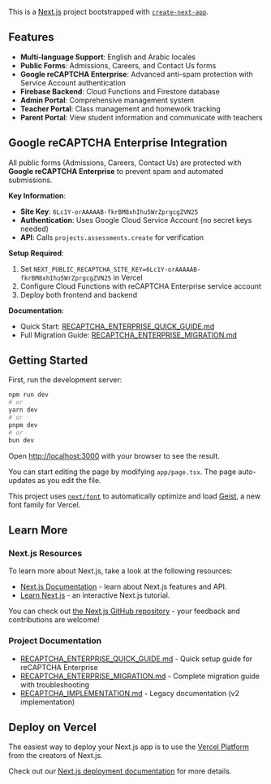 This is a [Next.js](https://nextjs.org) project bootstrapped with [`create-next-app`](https://nextjs.org/docs/app/api-reference/cli/create-next-app).

## Features

- **Multi-language Support**: English and Arabic locales
- **Public Forms**: Admissions, Careers, and Contact Us forms
- **Google reCAPTCHA Enterprise**: Advanced anti-spam protection with Service Account authentication
- **Firebase Backend**: Cloud Functions and Firestore database
- **Admin Portal**: Comprehensive management system
- **Teacher Portal**: Class management and homework tracking
- **Parent Portal**: View student information and communicate with teachers

## Google reCAPTCHA Enterprise Integration

All public forms (Admissions, Careers, Contact Us) are protected with **Google reCAPTCHA Enterprise** to prevent spam and automated submissions.

**Key Information**:
- **Site Key**: `6Lc1Y-orAAAAAB-fkrBM8xhIhu5WrZprgcgZVN25`
- **Authentication**: Uses Google Cloud Service Account (no secret keys needed)
- **API**: Calls `projects.assessments.create` for verification

**Setup Required**:
1. Set `NEXT_PUBLIC_RECAPTCHA_SITE_KEY=6Lc1Y-orAAAAAB-fkrBM8xhIhu5WrZprgcgZVN25` in Vercel
2. Configure Cloud Functions with reCAPTCHA Enterprise service account
3. Deploy both frontend and backend

**Documentation**:
- Quick Start: [RECAPTCHA_ENTERPRISE_QUICK_GUIDE.md](./RECAPTCHA_ENTERPRISE_QUICK_GUIDE.md)
- Full Migration Guide: [RECAPTCHA_ENTERPRISE_MIGRATION.md](./RECAPTCHA_ENTERPRISE_MIGRATION.md)

## Getting Started

First, run the development server:

```bash
npm run dev
# or
yarn dev
# or
pnpm dev
# or
bun dev
```

Open [http://localhost:3000](http://localhost:3000) with your browser to see the result.

You can start editing the page by modifying `app/page.tsx`. The page auto-updates as you edit the file.

This project uses [`next/font`](https://nextjs.org/docs/app/building-your-application/optimizing/fonts) to automatically optimize and load [Geist](https://vercel.com/font), a new font family for Vercel.

## Learn More

### Next.js Resources

To learn more about Next.js, take a look at the following resources:

- [Next.js Documentation](https://nextjs.org/docs) - learn about Next.js features and API.
- [Learn Next.js](https://nextjs.org/learn) - an interactive Next.js tutorial.

You can check out [the Next.js GitHub repository](https://github.com/vercel/next.js) - your feedback and contributions are welcome!

### Project Documentation

- [RECAPTCHA_ENTERPRISE_QUICK_GUIDE.md](./RECAPTCHA_ENTERPRISE_QUICK_GUIDE.md) - Quick setup guide for reCAPTCHA Enterprise
- [RECAPTCHA_ENTERPRISE_MIGRATION.md](./RECAPTCHA_ENTERPRISE_MIGRATION.md) - Complete migration guide with troubleshooting
- [RECAPTCHA_IMPLEMENTATION.md](./RECAPTCHA_IMPLEMENTATION.md) - Legacy documentation (v2 implementation)

## Deploy on Vercel

The easiest way to deploy your Next.js app is to use the [Vercel Platform](https://vercel.com/new?utm_medium=default-template&filter=next.js&utm_source=create-next-app&utm_campaign=create-next-app-readme) from the creators of Next.js.

Check out our [Next.js deployment documentation](https://nextjs.org/docs/app/building-your-application/deploying) for more details.
